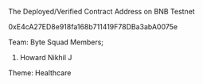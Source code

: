 The Deployed/Verified Contract Address on BNB Testnet

0xE4cA27ED8e918fa168b711419F78DBa3abA0075e

Team: Byte Squad
Members;
1. Howard Nikhil J


Theme: Healthcare 
